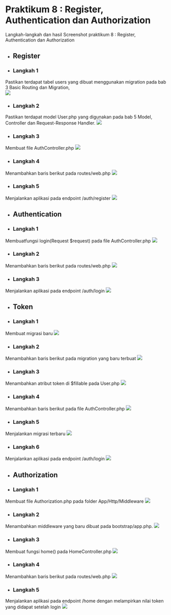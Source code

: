 # Praktikum  8 : Register, Authentication dan Authorization

Langkah-langkah dan hasil Screenshot praktikum  8 : Register, Authentication dan Authorization
* ## Register
* ### Langkah 1
Pastikan terdapat tabel users yang dibuat menggunakan migration pada bab 3 Basic Routing dan Migration,</br>
![](../Screenshoot/Modul8/1.png)
* ### Langkah 2
Pastikan terdapat model User.php yang digunakan pada bab 5 Model, Controller dan Request-Response Handler.
![](../Screenshoot/Modul8/2.png)
* ### Langkah 3
Membuat file AuthController.php
![](../Screenshoot/Modul8/3.png)
* ### Langkah 4
Menambahkan baris berikut pada routes/web.php
![](../Screenshoot/Modul8/4.png)
* ### Langkah 5
Menjalankan aplikasi pada endpoint /auth/register
![](../Screenshoot/Modul8/5.png)

* ## Authentication
* ### Langkah 1
Membuatfungsi login(Request $request) pada file AuthController.php
![](../Screenshoot/Modul8/6.png)
* ### Langkah 2
Menambahkan baris berikut pada routes/web.php
![](../Screenshoot/Modul8/7.png)
* ### Langkah 3
Menjalankan aplikasi pada endpoint /auth/login
![](../Screenshoot/Modul8/8.png)

* ## Token
* ### Langkah 1
Membuat migrasi baru
![](../Screenshoot/Modul8/9.png)
* ### Langkah 2
Menambahkan baris berikut pada migration yang baru terbuat
![](../Screenshoot/Modul8/10.png)
* ### Langkah 3
Menambahkan atribut token di $fillable pada User.php
![](../Screenshoot/Modul8/11.png)
* ### Langkah 4
Menambahkan baris berikut pada file AuthController.php
![](../Screenshoot/Modul8/12.png)
* ### Langkah 5
Menjalankan migrasi terbaru
![](../Screenshoot/Modul8/13.png)
* ### Langkah 6
Menjalankan aplikasi pada endpoint /auth/login
![](../Screenshoot/Modul8/14.png)

* ## Authorization
* ### Langkah 1
Membuat file Authorization.php pada folder App/Http/Middleware
![](../Screenshoot/Modul8/15.png)
* ### Langkah 2
Menambahkan middleware yang baru dibuat pada bootstrap/app.php.
![](../Screenshoot/Modul8/16.png)
* ### Langkah 3
Membuat fungsi home() pada HomeController.php
![](../Screenshoot/Modul8/17.png)
* ### Langkah 4
Menambahkan baris berikut pada routes/web.php
![](../Screenshoot/Modul8/18.png)
* ### Langkah 5
Menjalankan aplikasi pada endpoint /home dengan melampirkan nilai token yang didapat setelah login
![](../Screenshoot/Modul8/19.png)
